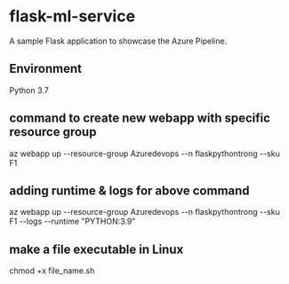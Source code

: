# flask-ml-service
A sample Flask application to showcase the Azure Pipeline.

## Environment
Python 3.7

## command to create new webapp with specific resource group
az webapp up --resource-group Azuredevops --n flaskpythontrong --sku F1

## adding runtime & logs for above command
az webapp up --resource-group Azuredevops --n flaskpythontrong --sku F1 --logs --runtime "PYTHON:3.9"

## make a file executable in Linux
chmod +x file_name.sh
